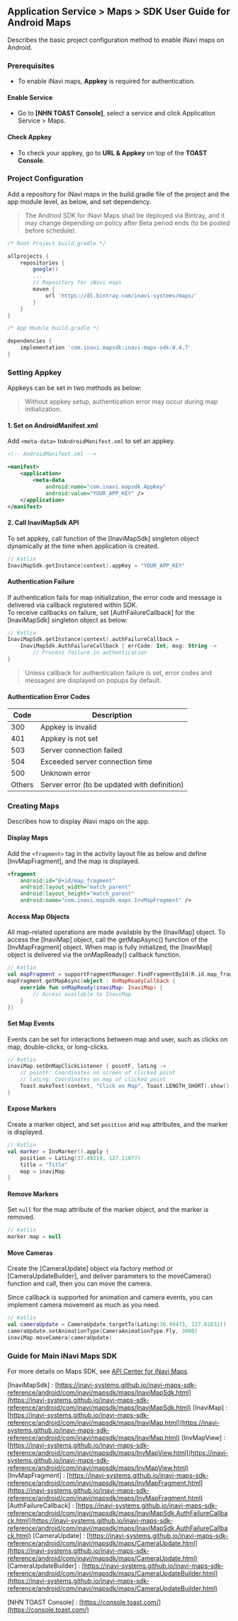 ## Application Service > Maps > SDK User Guide for Android Maps
Describes the basic project configuration method to enable iNavi maps on Android.  

### Prerequisites 
- To enable iNavi maps, **Appkey** is required for authentication. 

#### Enable Service 
- Go to **[NHN TOAST Console]**, select a service and click Application Service > Maps. 

#### Check Appkey 
- To check your appkey, go to **URL & Appkey** on top of the **TOAST Console**. 


### Project Configuration
Add a repository for iNavi maps in the build.gradle file of the project and the app module level, as below, and set dependency. 
> The Andriod SDK for iNavi Maps shall be deployed via Bintray, and it may change depending on policy after Beta period ends (to be posted before schedule). 
```gradle
/* Root Project build.gradle */

allprojects {
    repositories {
        google()
        ...
        // Repository for iNavi maps 
        maven {
            url 'https://dl.bintray.com/inavi-systems/maps/'
        }
    }
}
```

```gradle
/* App Module build.gradle */

dependencies {
    implementation 'com.inavi.mapsdk:inavi-maps-sdk:0.4.7'
}
```


### Setting Appkey 
Appkeys can be set in two methods as below: 
> Without appkey setup, authentication error may occur during map initialization. 

#### 1. Set on AndroidManifest.xml
Add `<meta-data>` to`AndroidManifest.xml` to set an appkey. 
```xml
<!-- AndroidManifext.xml -->

<manifest>
    <application>
        <meta-data
            android:name="com.inavi.mapsdk.AppKey"
            android:value="YOUR_APP_KEY" />
    </application>
</manifest>
```

#### 2. Call InaviMapSdk API 
To set appkey, call function of the [InaviMapSdk] singleton object dynamically at the time when application is created. 
```kotlin
// Kotlin
InaviMapSdk.getInstance(context).appKey = "YOUR_APP_KEY"
```

#### Authentication Failure 
If authentication fails for map initialization, the error code and message is delivered via callback registered within SDK.  
To receive callbacks on failure, set [AuthFailureCallback] for the [InaviMapSdk] singleton object as below:
```kotlin
// Kotlin
InaviMapSdk.getInstance(context).authFailureCallback =
    InaviMapSdk.AuthFailureCallback { errCode: Int, msg: String ->
        // Process failure in authentication
}
```
> Unless callback for authentication failure is set, error codes and messages are displayed on popups by default. 

#### Authentication Error Codes
| Code | Description |
| ------ | ------ |
| 300 | Appkey is invalid 
| 401 | Appkey is not set  |
| 503 | Server connection failed |
| 504 | Exceeded server connection time |
| 500 | Unknown error |
| Others | Server error (to be updated with definition) |

### Creating Maps
Describes how to display iNavi maps on the app. 

#### Display Maps
Add the  `<fragment>` tag in the activity layout file as below and define [InvMapFragment], and the map is displayed. 
```xml
<fragment
    android:id="@+id/map_fragment"
    android:layout_width="match_parent"
    android:layout_height="match_parent"
    android:name="com.inavi.mapsdk.maps.InvMapFragment" />
```

#### Access Map Objects
All map-related operations are made available by the [InaviMap] object. 
To access the [InaviMap] object, call the getMapAsync() function of the [InvMapFragment] object. 
When map is fully initialized, the [InaviMap] object is delivered via the onMapReady()  callback function. 

```kotlin
// Kotlin
val mapFragment = supportFragmentManager.findFragmentById(R.id.map_fragment) as InvMapFragment
mapFragment.getMapAsync(object : OnMapReadyCallback {
    override fun onMapReady(inaviMap: InaviMap) {
        // Access available to InaviMap 
    }
})
```

#### Set Map Events
Events can be set for interactions between map and user, such as clicks on map, double-clicks, or long-clicks. 
```kotlin
// Kotlin
inaviMap.setOnMapClickListener { pointF, latLng ->
    // pointF: Coordinates on screen of clicked point
    // latLng: Coordinates on map of clicked point 
    Toast.makeText(context, "Click on Map", Toast.LENGTH_SHORT).show()
}
```

#### Expose Markers
Create a marker object, and set `position` and `map` attributes, and the marker is displayed. 
```kotlin
// Kotlin
val marker = InvMarker().apply {
    position = LatLng(37.40219, 127.11077)
    title = "Title"
    map = inaviMap
}
```

#### Remove Markers
Set  `null` for the map attribute of the marker object, and the marker is removed. 
```kotlin
// Kotlin
marker.map = null
```

#### Move Cameras
Create the [CameraUpdate] object via factory method or [CameraUpdateBuilder], and deliver parameters to the moveCamera() function and call, then you can move the camera. 

Since callback is supported for animation and camera events, you can implement camera movement as much as you need. 
```kotlin
// Kotlin
val cameraUpdate = CameraUpdate.targetTo(LatLng(36.99473, 127.81832))
cameraUpdate.setAnimationType(CameraAnimationType.Fly, 3000)
inaviMap.moveCamera(cameraUpdate)
```


### Guide for Main iNavi Maps SDK
For more details on Maps SDK, see [API Center for iNavi Maps](http://imapsapi.inavi.com/).

[InaviMapSdk] : [https://inavi-systems.github.io/inavi-maps-sdk-reference/android/com/inavi/mapsdk/maps/InaviMapSdk.html](https://inavi-systems.github.io/inavi-maps-sdk-reference/android/com/inavi/mapsdk/maps/InaviMapSdk.html)
[InaviMap] : [https://inavi-systems.github.io/inavi-maps-sdk-reference/android/com/inavi/mapsdk/maps/InaviMap.html](https://inavi-systems.github.io/inavi-maps-sdk-reference/android/com/inavi/mapsdk/maps/InaviMap.html)
[InvMapView] : [https://inavi-systems.github.io/inavi-maps-sdk-reference/android/com/inavi/mapsdk/maps/InvMapView.html](https://inavi-systems.github.io/inavi-maps-sdk-reference/android/com/inavi/mapsdk/maps/InvMapView.html)
[InvMapFragment] : [https://inavi-systems.github.io/inavi-maps-sdk-reference/android/com/inavi/mapsdk/maps/InvMapFragment.html](https://inavi-systems.github.io/inavi-maps-sdk-reference/android/com/inavi/mapsdk/maps/InvMapFragment.html)
[AuthFailureCallback] : [https://inavi-systems.github.io/inavi-maps-sdk-reference/android/com/inavi/mapsdk/maps/InaviMapSdk.AuthFailureCallback.html](https://inavi-systems.github.io/inavi-maps-sdk-reference/android/com/inavi/mapsdk/maps/InaviMapSdk.AuthFailureCallback.html)
[CameraUpdate] : [https://inavi-systems.github.io/inavi-maps-sdk-reference/android/com/inavi/mapsdk/maps/CameraUpdate.html](https://inavi-systems.github.io/inavi-maps-sdk-reference/android/com/inavi/mapsdk/maps/CameraUpdate.html)
[CameraUpdateBuilder] : [https://inavi-systems.github.io/inavi-maps-sdk-reference/android/com/inavi/mapsdk/maps/CameraUpdateBuilder.html](https://inavi-systems.github.io/inavi-maps-sdk-reference/android/com/inavi/mapsdk/maps/CameraUpdateBuilder.html)

[NHN TOAST Console] : [https://console.toast.com/](https://console.toast.com/)
